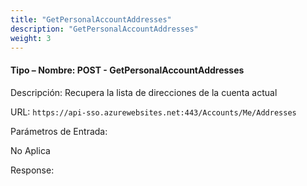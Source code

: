 ```yaml
---
title: "GetPersonalAccountAddresses"
description: "GetPersonalAccountAddresses"
weight: 3
---
```


#### Tipo – Nombre: POST - GetPersonalAccountAddresses ####

Descripción: Recupera la lista de direcciones de la cuenta actual

URL: `https://api-sso.azurewebsites.net:443/Accounts/Me/Addresses`

Parámetros de Entrada:

No Aplica

Response: